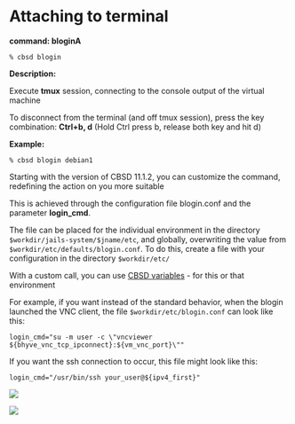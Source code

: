 # Attaching to terminal

**command: bloginA**

```
% cbsd blogin
```

**Description:**

Execute **tmux** session, connecting to the console output of the virtual machine

To disconnect from the terminal (and off tmux session), press the key combination: **Ctrl+b, d** (Hold Ctrl press b, release both key and hit d)

**Example:**

```
% cbsd blogin debian1
```

Starting with the version of CBSD 11.1.2, you can customize the command, redefining the action on you more suitable

This is achieved through the configuration file blogin.conf and the parameter **login_cmd**.

The file can be placed for the individual environment in the directory `$workdir/jails-system/$jname/etc`, and globally, overwriting the value from `$workdir/etc/defaults/blogin.conf`. To do this, create a file with your configuration in the directory `$workdir/etc/`

With a custom call, you can use [CBSD variables](https://www.bsdstore.ru/en/12.0.x/wf_cbsd_variables_ssi.html) - for this or that environment

For example, if you want instead of the standard behavior, when the blogin launched the VNC client, the file `$workdir/etc/blogin.conf` can look like this:

```
login_cmd="su -m user -c \"vncviewer ${bhyve_vnc_tcp_ipconnect}:${vm_vnc_port}\""
```

If you want the ssh connection to occur, this file might look like this:

```
login_cmd="/usr/bin/ssh your_user@${ipv4_first}"
```

![](https://www.bsdstore.ru/img/blogin1.png)


![](https://www.bsdstore.ru/img/blogin2.png)
